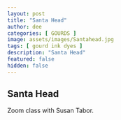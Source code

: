 ```yaml
---
layout: post
title: "Santa Head"
author: dee
categories: [ GOURDS ]
image: assets/images/Santahead.jpg
tags: [ gourd ink dyes ]
description: "Santa Head"
featured: false
hidden: false
---
```


## Santa Head

Zoom class with Susan Tabor.
